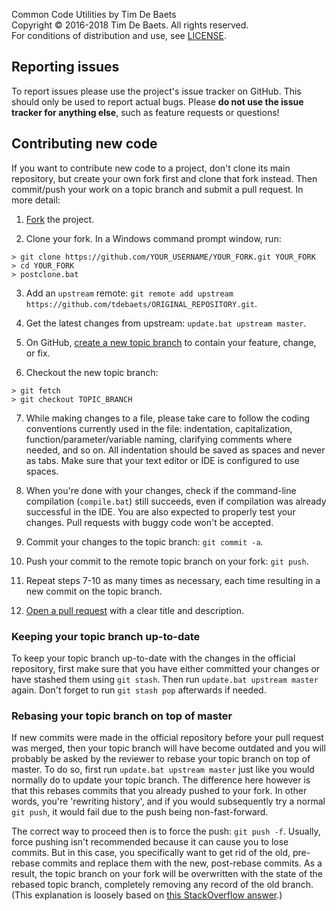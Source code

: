 Common Code Utilities by Tim De Baets  
Copyright © 2016-2018 Tim De Baets. All rights reserved.  
For conditions of distribution and use, see [LICENSE](LICENSE).  

Reporting issues
----------------

To report issues please use the project's issue tracker on GitHub. This should only be used to report actual bugs. Please **do not use the issue tracker for anything else**, such as feature requests or questions!

Contributing new code
---------------------

If you want to contribute new code to a project, don't clone its main repository, but create your own fork first and clone that fork instead. Then commit/push your work on a topic branch and submit a pull request. In more detail:

1. [Fork](https://help.github.com/articles/fork-a-repo/) the project.

2. Clone your fork. In a Windows command prompt window, run:
  ```
  > git clone https://github.com/YOUR_USERNAME/YOUR_FORK.git YOUR_FORK
  > cd YOUR_FORK
  > postclone.bat
  ```

3. Add an `upstream` remote: `git remote add upstream https://github.com/tdebaets/ORIGINAL_REPOSITORY.git`.

4. Get the latest changes from upstream: `update.bat upstream master`.

5. On GitHub, [create a new topic branch](https://help.github.com/articles/creating-and-deleting-branches-within-your-repository/) to contain your feature, change, or fix.

6. Checkout the new topic branch:
  ```
  > git fetch
  > git checkout TOPIC_BRANCH
  ```

7. While making changes to a file, please take care to follow the coding conventions currently used in the file: indentation, capitalization, function/parameter/variable naming, clarifying comments where needed, and so on. All indentation should be saved as spaces and never as tabs. Make sure that your text editor or IDE is configured to use spaces.

8. When you're done with your changes, check if the command-line compilation (`compile.bat`) still succeeds, even if compilation was already successful in the IDE. You are also expected to properly test your changes. Pull requests with buggy code won't be accepted.

9. Commit your changes to the topic branch: `git commit -a`.

10. Push your commit to the remote topic branch on your fork: `git push`.

11. Repeat steps 7-10 as many times as necessary, each time resulting in a new commit on the topic branch.

12. [Open a pull request](https://help.github.com/articles/using-pull-requests/) with a clear title and description.

### Keeping your topic branch up-to-date

To keep your topic branch up-to-date with the changes in the official repository, first make sure that you have either committed your changes or have stashed them using `git stash`. Then run `update.bat upstream master` again. Don't forget to run `git stash pop` afterwards if needed.

### Rebasing your topic branch on top of master

If new commits were made in the official repository before your pull request was merged, then your topic branch will have become outdated and you will probably be asked by the reviewer to rebase your topic branch on top of master. To do so, first run `update.bat upstream master` just like you would normally do to update your topic branch. The difference here however is that this rebases commits that you already pushed to your fork. In other words, you're 'rewriting history', and if you would subsequently try a normal `git push`, it would fail due to the push being non-fast-forward.

The correct way to proceed then is to force the push: `git push -f`. Usually, force pushing isn't recommended because it can cause you to lose commits. But in this case, you specifically want to get rid of the old, pre-rebase commits and replace them with the new, post-rebase commits. As a result, the topic branch on your fork will be overwritten with the state of the rebased topic branch, completely removing any record of the old branch. (This explanation is loosely based on [this StackOverflow answer](http://stackoverflow.com/questions/17182624/contributing-to-project-on-github-how-to-rebase-my-pull-request-on-top-of-mast/17182696#17182696).)
